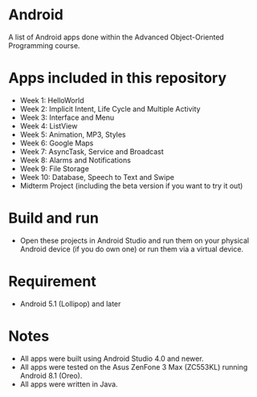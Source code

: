 # Android
A list of Android apps done within the Advanced Object-Oriented Programming course.
# Apps included in this repository
+ Week 1: HelloWorld
+ Week 2: Implicit Intent, Life Cycle and Multiple Activity
+ Week 3: Interface and Menu
+ Week 4: ListView
+ Week 5: Animation, MP3, Styles
+ Week 6: Google Maps
+ Week 7: AsyncTask, Service and Broadcast
+ Week 8: Alarms and Notifications
+ Week 9: File Storage
+ Week 10: Database, Speech to Text and Swipe
+ Midterm Project (including the beta version if you want to try it out)
# Build and run
- Open these projects in Android Studio and run them on your physical Android device (if you do own one) or run them via a virtual device.
# Requirement
- Android 5.1 (Lollipop) and later
# Notes
- All apps were built using Android Studio 4.0 and newer.
- All apps were tested on the Asus ZenFone 3 Max (ZC553KL) running Android 8.1 (Oreo).
- All apps were written in Java.
